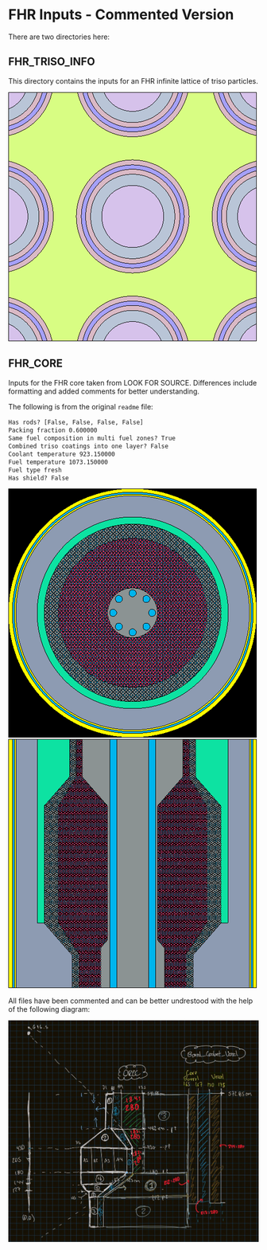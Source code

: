 # FHR Inputs - Commented Version

There are two directories here:

## FHR_TRISO_INFO

This directory contains the inputs for an FHR infinite lattice of triso particles.

<img src="FHR_TRISO_INF/fhr_unit_geom1.png">

## FHR_CORE 

Inputs for the FHR core taken from LOOK FOR SOURCE. Differences include formatting and added comments for better understanding. 



The following is from the original `readme` file:

```
Has rods? [False, False, False, False]
Packing fraction 0.600000
Same fuel composition in multi fuel zones? True
Combined triso coatings into one layer? False
Coolant temperature 923.150000
Fuel temperature 1073.150000
Fuel type fresh
Has shield? False
```

<img src="FHR_CORE/serp_full_core_geom1.png">
<img src="FHR_CORE/serp_full_core_geom2.png">

All files have been commented and can be better undrestood with the help of the following diagram:


<img src="assets/fhr_diagram.jpg">

